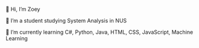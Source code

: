  👋 Hi, I’m Zoey

 
 👀 I’m a student studying System Analysis in NUS

 
 🌱 I’m currently learning C#, Python, Java, HTML, CSS, JavaScript, Machine Learning


<!---
zoeyyy111/zoeyyy111 is a ✨ special ✨ repository because its `README.md` (this file) appears on your GitHub profile.
You can click the Preview link to take a look at your changes.
--->
